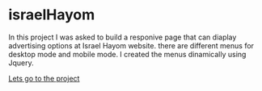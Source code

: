 # israelHayom
In this project I was asked to build a responive page that can diaplay advertising options at Israel Hayom website.
there are different menus for desktop mode and mobile mode.
I created the menus dinamically using Jquery.

[Lets go to the project](https://rsnboim.github.io/israelHayom/)

